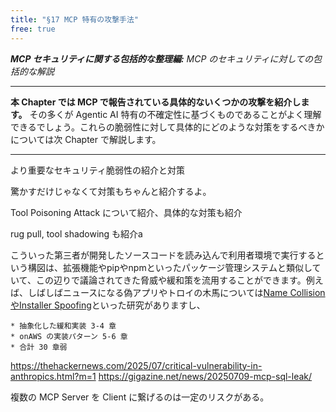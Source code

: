 ```yaml
---
title: "§17 MCP 特有の攻撃手法"
free: true
---
```


___MCP セキュリティに関する包括的な整理編:___ _MCP のセキュリティに対しての包括的な解説_

---

**本 Chapter では MCP で報告されている具体的ないくつかの攻撃を紹介します。** その多くが Agentic AI 特有の不確定性に基づくものであることがよく理解できるでしょう。これらの脆弱性に対して具体的にどのような対策をするべきかについては次 Chapter で解説します。

---


より重要なセキュリティ脆弱性の紹介と対策

驚かすだけじゃなくて対策もちゃんと紹介するよ。

Tool Poisoning Attack について紹介、具体的な対策も紹介

rug pull, tool shadowing も紹介a


こういった第三者が開発したソースコードを読み込んで利用者環境で実行するという構図は、拡張機能やpipやnpmといったパッケージ管理システムと類似していて、この辺りで議論されてきた脅威や緩和策を流用することができます。例えば、しばしばニュースになる偽アプリやトロイの木馬については[Name CollisionやInstaller Spoofing](https://arxiv.org/html/2503.23278)といった研究がありますし、

    * 抽象化した緩和実装 3-4 章
    * onAWS の実装パターン 5-6 章
    * 合計 30 章弱


https://thehackernews.com/2025/07/critical-vulnerability-in-anthropics.html?m=1
https://gigazine.net/news/20250709-mcp-sql-leak/



複数の MCP Server を Client に繋げるのは一定のリスクがある。